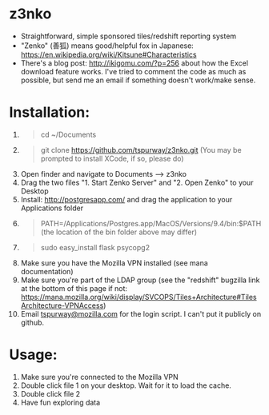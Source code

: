 # z3nko
* Straightforward, simple sponsored tiles/redshift reporting system
* "Zenko" (善狐)  means good/helpful fox in Japanese: https://en.wikipedia.org/wiki/Kitsune#Characteristics
* There's a blog post: http://ikigomu.com/?p=256 about how the Excel download feature works. I've tried to comment the code as much as possible, but send me an email if something doesn't work/make sense.

# Installation:
1. > cd ~/Documents
2. > git clone https://github.com/tspurway/z3nko.git
 (You may be prompted to install XCode, if so, please do)
3. Open finder and navigate to Documents --> z3nko
4. Drag the two files "1. Start Zenko Server" and "2. Open Zenko" to your Desktop
5. Install: http://postgresapp.com/ and drag the application to your Applications folder
6. > PATH=/Applications/Postgres.app/MacOS/Versions/9.4/bin:$PATH
 (the location of the bin folder above may differ)
7. > sudo easy_install flask psycopg2
8. Make sure you have the Mozilla VPN installed (see mana documentation)
9. Make sure you're part of the LDAP group (see the "redshift" bugzilla link at the bottom of this page if not: https://mana.mozilla.org/wiki/display/SVCOPS/Tiles+Architecture#TilesArchitecture-VPNAccess)
10. Email tspurway@mozilla.com for the login script. I can't put it publicly on github.

# Usage:
1. Make sure you're connected to the Mozilla VPN
2. Double click file 1 on your desktop. Wait for it to load the cache.
3. Double click file 2 
4. Have fun exploring data
